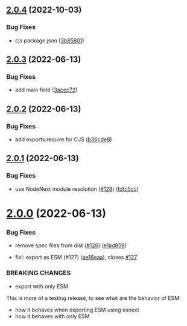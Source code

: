 ## [2.0.4](https://github.com/unional/color-map/compare/v2.0.3...v2.0.4) (2022-10-03)


### Bug Fixes

* cjs package.json ([3b85801](https://github.com/unional/color-map/commit/3b85801902c2b555d9fa9f4bb98a8da23bcd25c6))

## [2.0.3](https://github.com/unional/color-map/compare/v2.0.2...v2.0.3) (2022-06-13)


### Bug Fixes

* add main field ([3acec72](https://github.com/unional/color-map/commit/3acec726b6a9bfe82cbe6553dec6ba53b659facb))

## [2.0.2](https://github.com/unional/color-map/compare/v2.0.1...v2.0.2) (2022-06-13)


### Bug Fixes

* add exports.require for CJS ([b36cde8](https://github.com/unional/color-map/commit/b36cde8cd75e4a00ef572b0b6a4badb2109a1a84))

## [2.0.1](https://github.com/unional/color-map/compare/v2.0.0...v2.0.1) (2022-06-13)


### Bug Fixes

* use NodeNext module resolution ([#128](https://github.com/unional/color-map/issues/128)) ([fdfc5cc](https://github.com/unional/color-map/commit/fdfc5ccfcc0025d1b2c3ccbe0138c3b491fc7037))

# [2.0.0](https://github.com/unional/color-map/compare/v1.1.4...v2.0.0) (2022-06-13)


### Bug Fixes

* remove spec files from dist ([#126](https://github.com/unional/color-map/issues/126)) ([e1ad859](https://github.com/unional/color-map/commit/e1ad859a38c91a450cd23f1b126ba9992de87c62))


* fix!: export as ESM (#127) ([ae16eaa](https://github.com/unional/color-map/commit/ae16eaa83629a5248143eee8a895a0edb15240c1)), closes [#127](https://github.com/unional/color-map/issues/127)


### BREAKING CHANGES

* export with only ESM

This is more of a testing release, to see what are the behavior of ESM:

- how it behaves when exporting ESM using esnext
- how it behaves with only ESM
